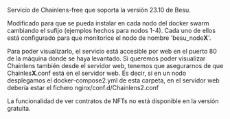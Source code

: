 Servicio de Chainlens-free que soporta la versión 23.10 de Besu.

Modificado para que se pueda instalar en cada nodo del docker swarm cambiando el sufijo (ejemplos hechos para nodos 1-4). Cada uno de ellos está configurado para que monitorice el nodo de nombre 'besu_node**X**'.

Para poder visualizarlo, el servicio está accesible por web en el puerto 80 de la máquina donde se haya levantado. Si queremos poder visualizar Chainlens también desde el servidor web, tenemos que asegurarnos de que Chainles**X**.conf está en el servidor web. Es decir, si en un nodo desplegamos el docker-compose2.yml de esta carpeta, en el servidor web debería estar el fichero nginx/conf.d/Chainlens2.conf

La funcionalidad de ver contratos de NFTs no está disponible en la versión gratuita.

